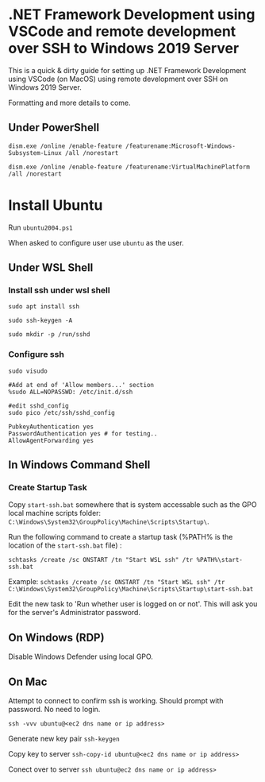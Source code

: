 # .NET Framework Development using VSCode and remote development over SSH to Windows 2019 Server

This is a quick & dirty guide for setting up .NET Framework Development using VSCode (on MacOS) using remote development over SSH on Windows 2019 Server.

Formatting and more details to come.

## Under PowerShell
```
dism.exe /online /enable-feature /featurename:Microsoft-Windows-Subsystem-Linux /all /norestart

dism.exe /online /enable-feature /featurename:VirtualMachinePlatform /all /norestart
```

# Install Ubuntu

Run `ubuntu2004.ps1`

When asked to configure user use `ubuntu` as the user.

## Under WSL Shell
### Install ssh under wsl shell

```
sudo apt install ssh

sudo ssh-keygen -A

sudo mkdir -p /run/sshd
```

### Configure ssh
```
sudo visudo

#Add at end of 'Allow members...' section
%sudo ALL=NOPASSWD: /etc/init.d/ssh

#edit sshd_config
sudo pico /etc/ssh/sshd_config

PubkeyAuthentication yes
PasswordAuthentication yes # for testing..
AllowAgentForwarding yes
```

## In Windows Command Shell

### Create Startup Task

Copy `start-ssh.bat` somewhere that is system accessable such as the GPO local machine scripts folder: `C:\Windows\System32\GroupPolicy\Machine\Scripts\Startup\`.

Run the following command to create a startup task (%PATH% is the location of the `start-ssh.bat` file) :

`schtasks /create /sc ONSTART /tn "Start WSL ssh" /tr %PATH%\start-ssh.bat`

Example:
`schtasks /create /sc ONSTART /tn "Start WSL ssh" /tr C:\Windows\System32\GroupPolicy\Machine\Scripts\Startup\start-ssh.bat`

Edit the new task to 'Run whether user is logged on or not'. This will ask you for the server's Administrator password.

## On Windows (RDP)

Disable Windows Defender using local GPO.

## On Mac

Attempt to connect to confirm ssh is working. Should prompt with password. No need to login.

`ssh -vvv ubuntu@<ec2 dns name or ip address>`

Generate new key pair
`ssh-keygen`

Copy key to server
`ssh-copy-id ubuntu@<ec2 dns name or ip address>`

Conect over to server
`ssh ubuntu@ec2 dns name or ip address>`